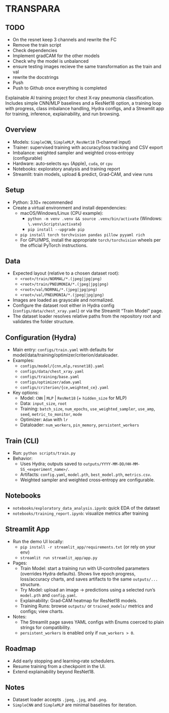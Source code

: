 # TRANSPARA

## TODO
- On the resnet keep 3 channels and rewrite the FC
- Remove the train script
- Check dependencies
- Implement gradCAM for the other models
- Check why the model is unbalanced
- ensure testing images recieve the same transformation as the train and val
- rewrite the docstrings
- Push
- Push to Github once everything is completed

Explainable AI training project for chest X‑ray pneumonia classification. Includes simple CNN/MLP baselines and a ResNet18 option, a training loop with progress, class imbalance handling, Hydra configs, and a Streamlit app for training, inference, explainability, and run browsing.

## Overview
- Models: `SimpleCNN`, `SimpleMLP`, `ResNet18` (1‑channel input)
- Trainer: supervised training with accuracy/loss tracking and CSV export
- Imbalance: weighted sampler and weighted cross‑entropy (configurable)
- Hardware: auto‑selects `mps` (Apple), `cuda`, or `cpu`
- Notebooks: exploratory analysis and training report
- Streamlit: train models, upload & predict, Grad‑CAM, and view runs

## Setup
- Python: 3.10+ recommended
- Create a virtual environment and install dependencies:
  - macOS/Windows/Linux (CPU example):
    - `python -m venv .venv && source .venv/bin/activate` (Windows: `\.venv\Scripts\activate`)
    - `pip install --upgrade pip`
  - `pip install torch torchvision pandas pillow pyyaml rich`
  - For GPU/MPS, install the appropriate `torch/torchvision` wheels per the official PyTorch instructions.

## Data
- Expected layout (relative to a chosen dataset root):
  - `<root>/train/NORMAL/*.(jpeg|jpg|png)`
  - `<root>/train/PNEUMONIA/*.(jpeg|jpg|png)`
  - `<root>/val/NORMAL/*.(jpeg|jpg|png)`
  - `<root>/val/PNEUMONIA/*.(jpeg|jpg|png)`
- Images are loaded as grayscale and normalized.
- Configure the dataset root either in Hydra config (`configs/data/chest_xray.yaml`) or via the Streamlit “Train Model” page.
- The dataset loader resolves relative paths from the repository root and validates the folder structure.

## Configuration (Hydra)
- Main entry: `configs/train.yaml` with defaults for model/data/training/optimizer/criterion/dataloader.
- Examples:
  - `configs/model/{cnn,mlp,resnet18}.yaml`
  - `configs/data/chest_xray.yaml`
  - `configs/training/base.yaml`
  - `configs/optimizer/adam.yaml`
  - `configs/criterion/{ce,weighted_ce}.yaml`
- Key options:
  - Model: `CNN` | `MLP` | `ResNet18` (+ `hidden_size` for MLP)
  - Data: `input_size`, `root`
  - Training: `batch_size`, `num_epochs`, `use_weighted_sampler`, `use_amp`, `seed`, `metric_to_monitor`, `mode`
  - Optimizer: `Adam` with `lr`
  - Dataloader: `num_workers`, `pin_memory`, `persistent_workers`

## Train (CLI)
- Run: `python scripts/train.py`
- Behavior:
  - Uses Hydra; outputs saved to `outputs/YYYY-MM-DD/HH-MM-SS_<experiment_name>/`.
  - Artifacts: `config.yaml`, `model.pth`, `best_model.pth`, `metrics.csv`.
  - Weighted sampler and weighted cross‑entropy are configurable.

## Notebooks
- `notebooks/exploratory_data_analysis.ipynb`: quick EDA of the dataset
- `notebooks/training_report.ipynb`: visualize metrics after training

## Streamlit App
- Run the demo UI locally:
  - `pip install -r streamlit_app/requirements.txt` (or rely on your env)
  - `streamlit run streamlit_app/app.py`
- Pages:
  - Train Model: start a training run with UI‑controlled parameters (overrides Hydra defaults). Shows live epoch progress, loss/accuracy charts, and saves artifacts to the same `outputs/...` structure.
  - Try Model: upload an image → predictions using a selected run’s `model.pth` and `config.yaml`.
  - Explainability: Grad‑CAM heatmap for ResNet18 models.
  - Training Runs: browse `outputs/` or `trained_models/` metrics and configs; view charts.
- Notes:
  - The Streamlit page saves YAML configs with Enums coerced to plain strings for compatibility.
  - `persistent_workers` is enabled only if `num_workers > 0`.

## Roadmap
- Add early stopping and learning‑rate schedulers.
- Resume training from a checkpoint in the UI.
- Extend explainability beyond ResNet18.

## Notes
- Dataset loader accepts `.jpeg`, `.jpg`, and `.png`.
- `SimpleCNN` and `SimpleMLP` are minimal baselines for iteration.
